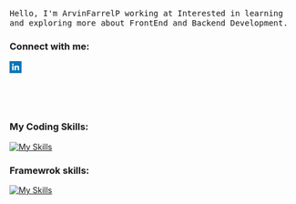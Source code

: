 <p>
  <!-- <img src="https://raw.githubusercontent.com/coderjojo/coderjojo/master/img/github.gif" width=100>
  <br><br> -->
  <samp>
    Hello, I'm ArvinFarrelP working at Interested in learning and exploring more about FrontEnd and Backend Development. 
  </samp>
</p>

### Connect with me:
<a href="https://www.linkedin.com/mwlite/in/arvin-farrel-pramuditya-477301233">
  <img align="left" alt="ArvinFarrelP Linkdin" width="21px" src="https://raw.githubusercontent.com/edent/SuperTinyIcons/099dc12b59179d07d534069bc8551718f786d91a/images/svg/linkedin.svg" />
</a><br/><br/>
<p align="center">
<!--<img alt="spotify" width="235px" src="https://spotify-github-profile.vercel.app/api/view?uid=315az42hka7jwtwpck3polrmtvwa&cover_image=false" /> -->
</p>
<br/><br/>

### My Coding Skills:
[![My Skills](https://skillicons.dev/icons?i=html,css,js,python)](https://skillicons.dev)
### Framewrok skills:
[![My Skills](https://skillicons.dev/icons?i=react&perline=3)](https://skillicons.dev)
